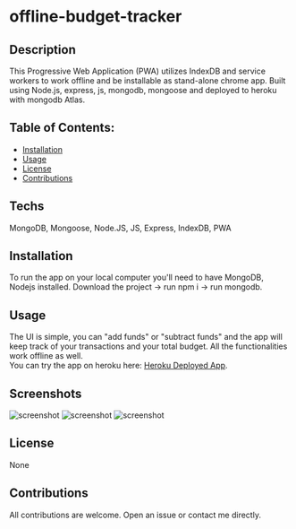 # offline-budget-tracker

## Description
   This Progressive Web Application (PWA) utilizes IndexDB and service workers to work offline and be installable as stand-alone chrome app. Built using Node.js, express, js, mongodb, mongoose and deployed to heroku with mongodb Atlas.

  ## Table of Contents:
  * [Installation](#Installation)
  * [Usage](#usage)
  * [License](#license)
  * [Contributions](#contributions)
  
  ## Techs
  MongoDB, Mongoose, Node.JS, JS, Express, IndexDB, PWA

  ## Installation
  To run the app on your local computer you'll need to have MongoDB, Nodejs installed. Download the project -> run npm i -> run mongodb.
  
  ## Usage
  The UI is simple, you can "add funds" or "subtract funds" and the app will keep track of your transactions and your total budget. All the functionalities work offline as well.  
  You can try the app on heroku here: [Heroku Deployed App](https://offline-trk-budget.herokuapp.com/).  
  
  ## Screenshots
  ![screenshot]()
  ![screenshot]()
  ![screenshot]()
  
  ## License
  None
  
  ## Contributions
  All contributions are welcome. Open an issue or contact me directly.
